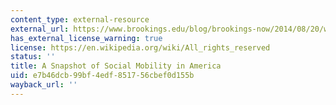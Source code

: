 ```yaml
---
content_type: external-resource
external_url: https://www.brookings.edu/blog/brookings-now/2014/08/20/watch-a-snapshot-of-social-mobility-in-america/
has_external_license_warning: true
license: https://en.wikipedia.org/wiki/All_rights_reserved
status: ''
title: A Snapshot of Social Mobility in America
uid: e7b46dcb-99bf-4edf-8517-56cbef0d155b
wayback_url: ''
---
```

